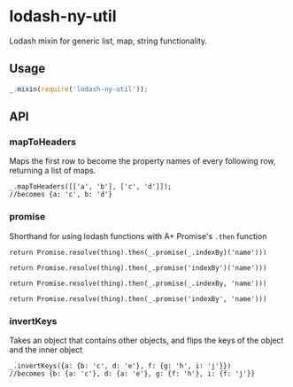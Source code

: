 # lodash-ny-util
Lodash mixin for generic list, map, string functionality.

## Usage

```js
_.mixin(require('lodash-ny-util'));
```

## API

### mapToHeaders

Maps the first row to become the property names of every following row, returning a list of maps.

```
_.mapToHeaders([['a', 'b'], ['c', 'd']]);
//becomes {a: 'c', b: 'd'}
```

### promise

Shorthand for using lodash functions with A+ Promise's `.then` function

```
return Promise.resolve(thing).then(_.promise(_.indexBy)('name')))
```

```
return Promise.resolve(thing).then(_.promise('indexBy')('name')))
```

```
return Promise.resolve(thing).then(_.promise(_.indexBy, 'name')))
```

```
return Promise.resolve(thing).then(_.promise('indexBy', 'name')))
```

### invertKeys

Takes an object that contains other objects, and flips the keys of the object and the inner object

```
_.invertKeys({a: {b: 'c', d: 'e'}, f: {g: 'h', i: 'j'}})
//becomes {b: {a: 'c'}, d: {a: 'e'}, g: {f: 'h'}, i: {f: 'j'}}
```

